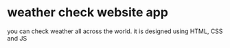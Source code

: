 # weather check website app
 you can check weather all across the world. it is designed using HTML, CSS and JS
